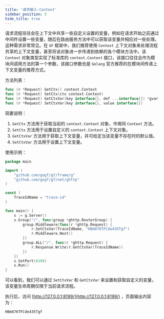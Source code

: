 ```yaml
---
title: '请求输入-Context'
sidebar_position: 5
hide_title: true
---
```


请求流程往往会在上下文中共享一些自定义设置的变量，例如在请求开始之前通过中间件设置一些变量，随后在路由服务方法中可以获取该变量并相应对一些处理。这种需求非常常见。在 `GF` 框架中，我们推荐使用 `Context` 上下文对象来处理流程共享的上下文变量，甚至将该对象进一步传递到依赖的各个模块方法中。该 `Context` 对象类型实现了标准库的 `context.Context` 接口，该接口往往会作为模块间调用方法的第一个参数，该接口参数也是 `Golang` 官方推荐的在模块间传递上下文变量的推荐方式。

方法列表：

```go
func (r *Request) GetCtx() context.Context
func (r *Request) SetCtx(ctx context.Context)
func (r *Request) GetCtxVar(key interface{}, def ...interface{}) *gvar.Var
func (r *Request) SetCtxVar(key interface{}, value interface{})
```

简要说明：

1. `GetCtx` 方法用于获取当前的 `context.Context` 对象，作用同 `Context` 方法。
2. `SetCtx` 方法用于设置自定义的 `context.Context` 上下文对象。
3. `GetCtxVar` 方法用于获取上下文变量，并可给定当该变量不存在时的默认值。
4. `SetCtxVar` 方法用于设置上下文变量。

使用示例：

```go
package main

import (
    "github.com/gogf/gf/frame/g"
    "github.com/gogf/gf/net/ghttp"
)

const (
    TraceIdName = "trace-id"
)

func main() {
    s := g.Server()
    s.Group("/", func(group *ghttp.RouterGroup) {
        group.Middleware(func(r *ghttp.Request) {
            r.SetCtxVar(TraceIdName, "HBm876TFCde435Tgf")
            r.Middleware.Next()
        })
        group.ALL("/", func(r *ghttp.Request) {
            r.Response.Write(r.GetCtxVar(TraceIdName))
        })
    })
    s.SetPort(8199)
    s.Run()
}

```

可以看到，我们可以通过 `SetCtxVar` 和 `GetCtxVar` 来设置和获取自定义的变量，该变量生命周期仅限于当前请求流程。

执行后，访问 [http://127.0.0.1:8199/](http://127.0.0.1:8199/) ，页面输出内容为：

```undefined
HBm876TFCde435Tgf

```